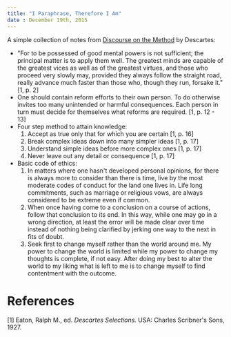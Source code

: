 ```yaml
---
title: "I Paraphrase, Therefore I Am"
date : December 19th, 2015
---
```


A simple collection of notes from [Discourse on the Method](https://en.wikipedia.org/wiki/Discourse_on_the_Method) by Descartes:

 * "For to be possessed of good mental powers is not sufficient; the principal matter is to apply them well. The greatest minds are capable of the greatest vices as well as of the greatest virtues, and those who proceed very slowly may, provided they always follow the straight road, really advance much faster than those who, though they run, forsake it." \[1, p. 2]
 * One should contain reform efforts to their own person. To do otherwise invites too many unintended or harmful consequences. Each person in turn must decide for themselves what reforms are required. \[1, p. 12 - 13\]
 * Four step method to attain knowledge:
    1. Accept as true only that for which you are certain \[1, p. 16\]
    2. Break complex ideas down into many simpler ideas \[1, p. 17\]
    3. Understand simple ideas before more complex ones \[1, p. 17\]
    4. Never leave out any detail or consequence \[1, p. 17\]
 * Basic code of ethics:
    1. In matters where one hasn't developed personal opinions, for there is always more to consider than there is time, live by the most moderate codes of conduct for the land one lives in. Life long commitments, such as marriage or religious vows, are always considered to be extreme even if common.
    2. When once having come to a conclusion on a course of actions, follow that conclusion to its end. In this way, while one may go in a wrong direction, at least the error will be made clear over time instead of nothing being clarified by jerking one way to the next in fits of doubt.
    3. Seek first to change myself rather than the world around me. My power to change the world is limited while my power to change my thoughts is complete, if not easy. After doing my best to alter the world to my liking what is left to me is to change myself to find contentment with the outcome.

# References

\[1\] Eaton, Ralph M., ed. *Descartes Selections.* USA: Charles Scribner's Sons, 1927. 
